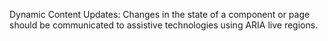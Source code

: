 Dynamic Content Updates: Changes in the state of a component or page should be communicated to assistive technologies using ARIA live regions.